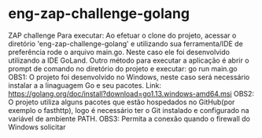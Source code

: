 # eng-zap-challenge-golang
ZAP challenge
Para executar: Ao efetuar o clone do projeto, acessar o diretório 'eng-zap-challenge-golang' e utilizando sua ferramenta/IDE de preferência rode o arquivo main.go. Neste caso ele foi desenvolvido utilizando a IDE GoLand.
Outro método para executar a aplicação é abrir o prompt de comando no diretório do projeto e executar: go run main.go
OBS1: O projeto foi desenvolvido no Windows, neste caso será necessário instalar a a linaguagem Go e seu pacotes. Link: https://golang.org/doc/install?download=go1.13.windows-amd64.msi
OBS2: O projeto utiliza alguns pacotes que estão hospedados no GitHub(por exemplo o fasthttp), logo é necessário ter o Git instalado e configurado na variável de ambiente PATH.
OBS3: Permita a conexão quando o firewall do Windows solicitar

